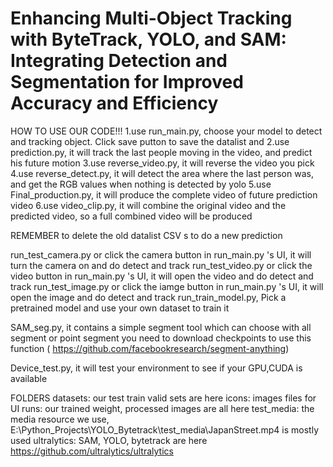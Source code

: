 # Enhancing Multi-Object Tracking with ByteTrack, YOLO, and SAM: Integrating Detection and Segmentation for Improved Accuracy and Efficiency

HOW TO USE OUR CODE!!!
1.use run_main.py, choose your model to detect and tracking object. Click save putton to save the datalist and
2.use prediction.py, it will track the last people moving in the video, and predict his future motion
3.use reverse_video.py, it will reverse the video you pick
4.use reverse_detect.py, it will detect the area where the last person was, and get the RGB values when nothing is detected by yolo
5.use Final_production.py, it will produce the complete video of future prediction video
6.use video_clip.py, it will combine the original video and the predicted video, so a full combined video will be produced




REMEMBER to delete the old datalist CSV s to do a new prediction

run_test_camera.py or click the camera button in run_main.py 's UI, it will turn the camera on and do detect and track
run_test_video.py or click the video button in run_main.py 's UI, it will open the video and do detect and track
run_test_image.py or click the iamge button in run_main.py 's UI, it will open the image and do detect and track
run_train_model.py, Pick a pretrained model and use your own dataset to train it


SAM_seg.py, it contains a simple segment tool which can choose with all segment or point segment
you need to download checkpoints to use this function ( https://github.com/facebookresearch/segment-anything)

Device_test.py, it will test your environment to see if your GPU,CUDA is available

FOLDERS
datasets: our test train valid sets are here
icons: images files for UI
runs: our trained weight, processed images are all here
test_media: the media resource we use, E:\Python_Projects\YOLO_Bytetrack\test_media\JapanStreet.mp4 is mostly used
ultralytics: SAM, YOLO, bytetrack are here  https://github.com/ultralytics/ultralytics
